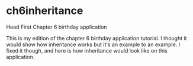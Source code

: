 ch6inheritance
================

Head First Chapter 6 birthday application

This is my edition of the chapter 6 birthday application tutorial. 
I thought it would show how inheritance works but it's an example to an example.
I fixed it though, and here is how inheritance would look like on this application.
